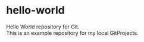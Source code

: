 # hello-world
Hello World repository for Git.  
This is an example repository for my local GitProjects.

